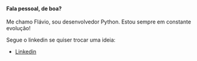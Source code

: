 #### Fala pessoal, de boa?

Me chamo Flávio, sou desenvolvedor Python. 
Estou sempre em constante evolução!

Segue o linkedin se quiser trocar uma ideia: 

 - [Linkedin](https://www.linkedin.com/in/fl%C3%A1vio-menezes-082907205/)

